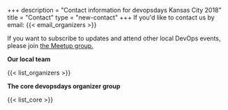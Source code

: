 +++
description = "Contact information for devopsdays Kansas City 2018"
title = "Contact"
type = "new-contact"
+++
If you'd like to contact us by email: {{< email_organizers >}}

If you want to subscribe to updates and attend other local DevOps events, please join <a href="https://www.meetup.com/DevOps-Kansas-City/">the Meetup group.</a>

**Our local team**

{{< list_organizers >}}

**The core devopsdays organizer group**

{{< list_core >}}